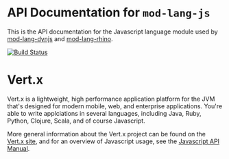 # API Documentation for `mod-lang-js`

This is the API documentation for the Javascript language module used by 
[mod-lang-dynjs](https://github.com/vert-x/mod-lang-dynjs) and
[mod-lang-rhino](https://github.com/vert-x/mod-lang-rhino). 

[![Build Status](https://travis-ci.org/vert-x/mod-lang-js.png?branch=master "Build Status")](https://travis-ci.org/vert-x/mod-lang-js)

# Vert.x 

Vert.x is a lightweight, high performance application platform for the JVM
that's designed for modern mobile, web, and enterprise applications. You're
able to write applciations in several languages, including Java, Ruby, Python,
Clojure, Scala, and of course Javascript.

More general information about the Vert.x project can be found on the 
[Vert.x site](http://vertx.io/docs.html), and for an overview of Javascript
usage, see the [Javascript API Manual](http://vertx.io/core_manual_js.html).
